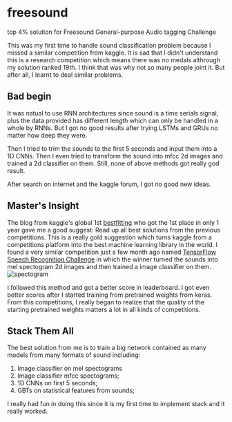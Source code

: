 # freesound
top 4% solution for Freesound General-purpose Audio tagging Challenge

This was my first time to handle sound classification problem because I missed a similar competition from kaggle.
It is sad that I didn't understand this is a research competition which means there was no medals althrough my 
solution ranked 19th. I think that was why not so many people joint it. 
But after all, I learnt to deal similar problems.

## Bad begin
It was natual to use RNN architectures since sound is a time serials signal, 
plus the data provided has different length which can only be handled in a whole by RNNs.
But I got no good results after trying LSTMs and GRUs no matter how deep they were.

Then I tried to trim the sounds to the first 5 seconds and input them into a 1D CNNs.
Then I even tried to transform the sound into mfcc 2d images and trained a 2d classifier
on them.
Still, none of above methods got really god result.

After search on internet and the kaggle forum, I got no good new ideas.

## Master's Insight
The blog from kaggle's global 1st [bestfitting](https://www.kaggle.com/bestfitting) who got
the 1st place in only 1 year gave me a good suggest: 
Read up all best solutions from the previous competitions.
This is a really gold suggestion which turns kaggle from a competitions platform into the 
best machine learning library in the world.
I found a very similar competition just a few month ago named [TensorFlow Speech Recognition Challenge](https://www.kaggle.com/c/tensorflow-speech-recognition-challenge)
in which the winner turned the sounds into mel spectogram 2d images and then trained a image classifier on them.
![spectogram](https://i.imgur.com/P5S4wHB.png)

I followed this method and got a better score in leaderboard.
I got even better scores after I started training from pretrained weights from keras.
From this competitions, I really began to realize that the quality of the starting pretrained weights matters
a lot in all kinds of competitions.

## Stack Them All
The best solution from me is to train a big network contained as many models from many formats of 
sound including:
1. Image classifier on mel spectograms
2. Image classifier mfcc spectograms;
3. 1D CNNs on first 5 seconds;
4. GBTs on statistical features from sounds;

I really had fun in doing this since it is my first time to implement stack and it really worked.
